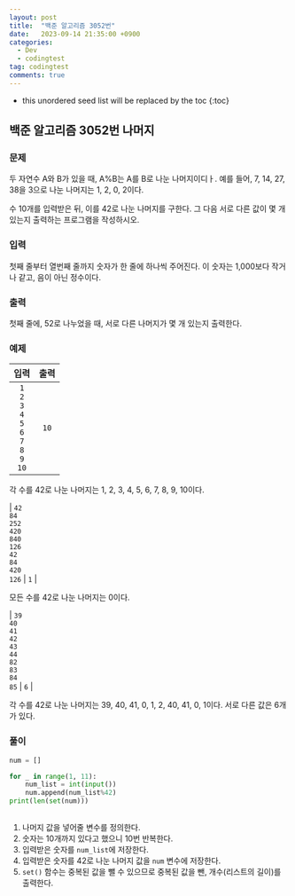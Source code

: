 ```yaml
---
layout: post
title:  "백준 알고리즘 3052번"
date:   2023-09-14 21:35:00 +0900
categories:
  - Dev
  - codingtest
tag: codingtest
comments: true
---
```


* this unordered seed list will be replaced by the toc
{:toc}

## 백준 알고리즘 3052번 나머지

### 문제

두 자연수 A와 B가 있을 때, A%B는 A를 B로 나눈 나머지이디ㅏ. 예를 들어, 7, 14, 27, 38을 3으로 나눈 나머지는 1, 2, 0, 2이다.

수 10개를 입력받은 뒤, 이를 42로 나눈 나머지를 구한다. 그 다음 서로 다른 값이 몇 개 있는지 출력하는 프로그램을 작성하시오.

### 입력

첫째 줄부터 열번째 줄까지 숫자가 한 줄에 하나씩 주어진다. 이 숫자는 1,000보다 작거나 같고, 음이 아닌 정수이다.

### 출력

첫째 줄에, 52로 나누었을 때, 서로 다른 나머지가 몇 개 있는지 출력한다.

### 예제

| 입력 | 출력 |
| :--: | :--: |
| `1` <br/> `2` <br/> `3` <br/> `4` <br/> `5` <br/> `6` <br/> `7` <br/> `8` <br/> `9` <br/> `10` | `10` |

각 수를 42로 나눈 나머지는 1, 2, 3, 4, 5, 6, 7, 8, 9, 10이다.

| `42` <br/> `84` <br/> `252` <br/> `420` <br/> `840` <br/> `126` <br/> `42` <br/> `84` <br/> `420` <br/> `126` | `1` |

모든 수를 42로 나눈 나머지는 0이다.

| `39` <br/> `40` <br/> `41` <br/> `42` <br/> `43` <br/> `44` <br/> `82` <br/> `83` <br/> `84` <br/> `85` | `6` |

각 수를 42로 나눈 나머지는 39, 40, 41, 0, 1, 2, 40, 41, 0, 1이다. 서로 다른 값은 6개가 있다.


### 풀이

```py
num = []

for _ in range(1, 11):
    num_list = int(input())
    num.append(num_list%42)
print(len(set(num)))
    
```

1. 나머지 값을 넣어줄 변수를 정의한다.
2. 숫자는 10개까지 있다고 했으니 10번 반복한다.
3. 입력받은 숫자를 `num_list`에 저장한다.
4. 입력받은 숫자를 42로 나눈 나머지 값을 `num` 변수에 저장한다.
5. `set()` 함수는 중복된 값을 뺄 수 있으므로 중복된 값을 뺀, 개수(리스트의 길이)를 출력한다.